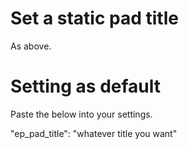 Set a static pad title
============================
As above.

Setting as default
==================
Paste the below into your settings.

"ep_pad_title": "whatever title you want"


